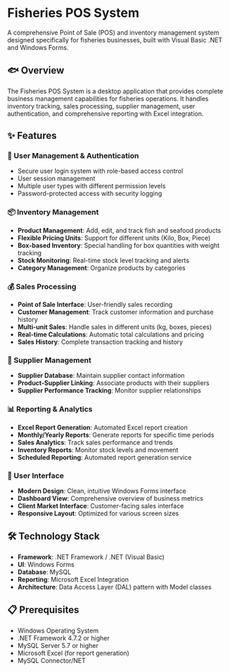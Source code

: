 # Fisheries POS System

A comprehensive Point of Sale (POS) and inventory management system designed specifically for fisheries businesses, built with Visual Basic .NET and Windows Forms.

## 🐟 Overview

The Fisheries POS System is a desktop application that provides complete business management capabilities for fisheries operations. It handles inventory tracking, sales processing, supplier management, user authentication, and comprehensive reporting with Excel integration.

## ✨ Features

### 🔐 User Management & Authentication
- Secure user login system with role-based access control
- User session management
- Multiple user types with different permission levels
- Password-protected access with security logging

### 📦 Inventory Management
- **Product Management**: Add, edit, and track fish and seafood products
- **Flexible Pricing Units**: Support for different units (Kilo, Box, Piece)
- **Box-based Inventory**: Special handling for box quantities with weight tracking
- **Stock Monitoring**: Real-time stock level tracking and alerts
- **Category Management**: Organize products by categories

### 💰 Sales Processing
- **Point of Sale Interface**: User-friendly sales recording
- **Customer Management**: Track customer information and purchase history
- **Multi-unit Sales**: Handle sales in different units (kg, boxes, pieces)
- **Real-time Calculations**: Automatic total calculations and pricing
- **Sales History**: Complete transaction tracking and history

### 👥 Supplier Management
- **Supplier Database**: Maintain supplier contact information
- **Product-Supplier Linking**: Associate products with their suppliers
- **Supplier Performance Tracking**: Monitor supplier relationships

### 📊 Reporting & Analytics
- **Excel Report Generation**: Automated Excel report creation
- **Monthly/Yearly Reports**: Generate reports for specific time periods
- **Sales Analytics**: Track sales performance and trends
- **Inventory Reports**: Monitor stock levels and movement
- **Scheduled Reporting**: Automated report generation service

### 🎨 User Interface
- **Modern Design**: Clean, intuitive Windows Forms interface
- **Dashboard View**: Comprehensive overview of business metrics
- **Client Market Interface**: Customer-facing sales interface
- **Responsive Layout**: Optimized for various screen sizes

## 🛠️ Technology Stack

- **Framework**: .NET Framework / .NET (Visual Basic)
- **UI**: Windows Forms
- **Database**: MySQL
- **Reporting**: Microsoft Excel Integration
- **Architecture**: Data Access Layer (DAL) pattern with Model classes

## 📋 Prerequisites

- Windows Operating System
- .NET Framework 4.7.2 or higher
- MySQL Server 5.7 or higher
- Microsoft Excel (for report generation)
- MySQL Connector/NET
